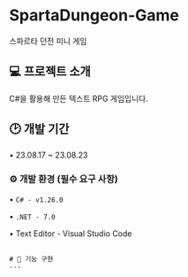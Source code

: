 # SpartaDungeon-Game
스파르타 던전 미니 게임


## 💻 프로젝트 소개
C#을 활용해 만든 텍스트 RPG 게임입니다.
<br>

## 🕑 개발 기간
• 23.08.17 ~ 23.08.23


### ⚙️ 개발 환경 (필수 요구 사항)
• ```C# - v1.26.0```


• ```.NET - 7.0```


• Text Editor - Visual Studio Code
~~~

# 🔫 기능 구현
---
